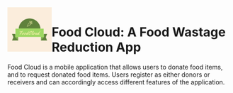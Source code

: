 <img align="left" width="100"  src="app/src/main/res/drawable/logo.png" alt="FoodCloud logo">

# Food Cloud: A Food Wastage Reduction App

Food Cloud is a mobile application that allows users to donate food items, and to request donated food items. Users register as either donors or receivers and can accordingly access different features of the application. 
